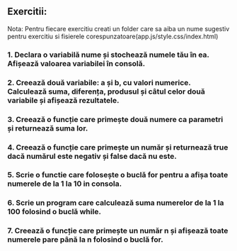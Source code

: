 ## Exercitii:

Nota: Pentru fiecare exercitiu creati un folder care sa aiba un nume sugestiv pentru exercitiu si fisierele corespunzatoare(app.js/style.css/index.html)

### 1. Declara o variabilă nume și stochează numele tău în ea. Afișează valoarea variabilei în consolă.

### 2. Creează două variabile: a și b, cu valori numerice. Calculează suma, diferența, produsul și câtul celor două variabile și afișează rezultatele.

### 3. Creează o funcție care primește două numere ca parametri și returnează suma lor.

### 4. Creează o funcție care primește un număr și returnează true dacă numărul este negativ și false dacă nu este.

### 5. Scrie o functie care folosește o buclă for pentru a afișa toate numerele de la 1 la 10 in consola.

### 6. Scrie un program care calculează suma numerelor de la 1 la 100 folosind o buclă while.

### 7. Creează o funcție care primește un număr n și afișează toate numerele pare până la n folosind o buclă for.
